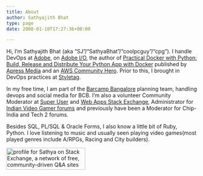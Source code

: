 ```yaml
---
title: About
author: Sathyajith Bhat
type: page
date: 2008-01-10T17:27:36+00:00

---
```

Hi, I’m Sathyajith Bhat (aka “SJ”/“SathyaBhat”/“coolpcguy”/“cpg”). I handle DevOps at [Adobe](https://www.adobe.com/)</a>, on [Adobe I/O](https://adobe.io)</a>, the author of [Practical Docker with Python: Build, Release and Distribute Your Python App with Docker](https://u.sbhat.me/practical-docker-book) published by [Apress Media](https://u.sbhat.me/practical-docker) and an [AWS Community Hero](https://aws.amazon.com/developer/community/heroes/sathyajith-bhat/). Prior to this, I brought in DevOps practices at [Styletag](https://styletag.com/).


In my free time, I am part of the <a href="https://barcampbangalore.org/bcb" target="_blank" rel="noopener">Barcamp Bangalore</a> planning team, handling devops and social media for BCB. I’m also a volunteer Community Moderator at <a href="https://superuser.com/users/4377/sathya" target="_blank" rel="noopener">Super User</a> and <a href="https://webapps.stackexchange.com/users/310/" target="_blank" rel="noopener">Web Apps Stack Exchange</a>, Administrator for [Indian Video Gamer forums][1] and previously have been a Moderator for Chip-India and Tech 2 forums.

Besides SQL, PL/SQL & Oracle Forms, I also know a little bit of Ruby, Python. I love listening to music and usually seen playing video games(most played genres include A/RPGs, Racing and City builders).

[<img title="profile for Sathya on Stack Exchange, a network of free, community-driven Q&A sites" src="https://stackexchange.com/users/flair/33230.png" alt="profile for Sathya on Stack Exchange, a network of free, community-driven Q&A sites" width="208" height="58" />][2]

 [1]: https://www.indianvideogamer.com/forums
 [2]: https://stackexchange.com/users/33230/sathya
